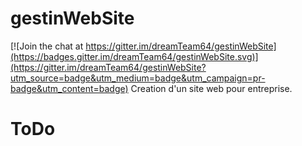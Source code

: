# gestinWebSite

[![Join the chat at https://gitter.im/dreamTeam64/gestinWebSite](https://badges.gitter.im/dreamTeam64/gestinWebSite.svg)](https://gitter.im/dreamTeam64/gestinWebSite?utm_source=badge&utm_medium=badge&utm_campaign=pr-badge&utm_content=badge)
Creation d'un site web pour entreprise.

# ToDo
